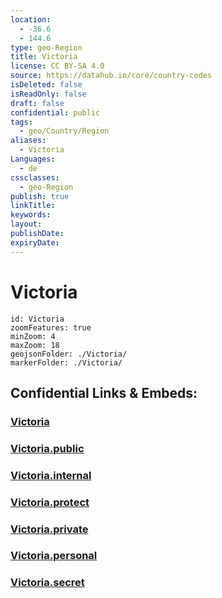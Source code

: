 ```yaml
---
location:
  - -36.6
  - 144.6
type: geo-Region
title: Victoria
license: CC BY-SA 4.0
source: https://datahub.io/core/country-codes
isDeleted: false
isReadOnly: false
draft: false
confidential: public
tags:
  - geo/Country/Region
aliases:
  - Victoria
Languages:
  - de
cssclasses:
  - geo-Region
publish: true
linkTitle:
keywords:
layout:
publishDate:
expiryDate:
---
```


# Victoria

```leaflet
id: Victoria
zoomFeatures: true 
minZoom: 4 
maxZoom: 18
geojsonFolder: ./Victoria/
markerFolder: ./Victoria/
```


## Confidential Links & Embeds: 

### [Victoria](/_Standards/Earth/Continent/Australasia/Australia/Counties/Victoria.md) 

### [Victoria.public](/_public/Earth/Continent/Australasia/Australia/Counties/Victoria.public.md) 

### [Victoria.internal](/_internal/Earth/Continent/Australasia/Australia/Counties/Victoria.internal.md) 

### [Victoria.protect](/_protect/Earth/Continent/Australasia/Australia/Counties/Victoria.protect.md) 

### [Victoria.private](/_private/Earth/Continent/Australasia/Australia/Counties/Victoria.private.md) 

### [Victoria.personal](/_personal/Earth/Continent/Australasia/Australia/Counties/Victoria.personal.md) 

### [Victoria.secret](/_secret/Earth/Continent/Australasia/Australia/Counties/Victoria.secret.md)

